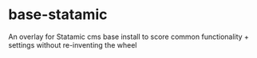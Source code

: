 # base-statamic
An overlay for Statamic cms base install to score common functionality + settings without re-inventing the wheel
